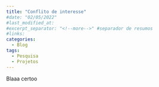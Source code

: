 ```yaml
---
title: "Conflito de interesse"
#date: "02/05/2022"
#last_modified_at:
#excerpt_separator: "<!--more-->" #separador de resumos
#links:
categories:
  - Blog
tags:
  - Pesquisa
  - Projetos
---
```


Blaaa
certoo
